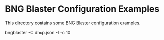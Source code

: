 # BNG Blaster Configuration Examples

This directory contains some BNG Blaster
configuration examples.

bngblaster -C dhcp.json -I -c 10
